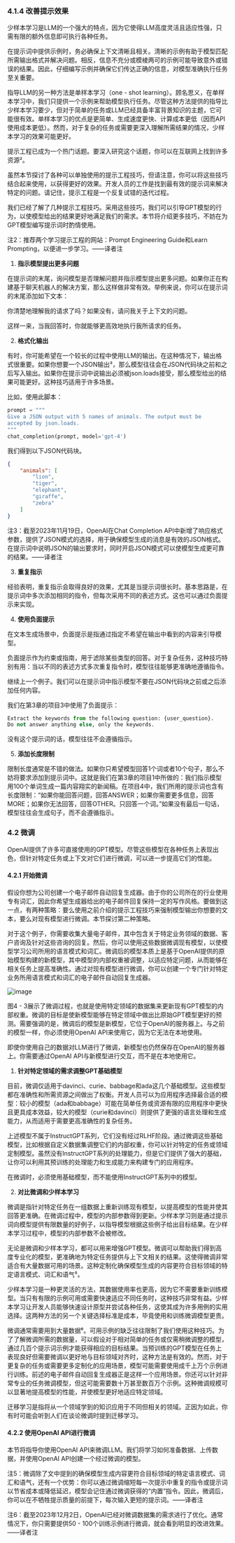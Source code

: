 ### 4.1.4 改善提示效果
少样本学习是LLM的一个强大的特点，因为它使得LLM高度灵活且适应性强，只需有限的额外信息即可执行各种任务。

在提示词中提供示例时，务必确保上下文清晰且相关。清晰的示例有助于模型匹配所需输出格式并解决问题。相反，信息不充分或模棱两可的示例可能导致意外或错误的结果。因此，仔细编写示例并确保它们传达正确的信息，对模型准确执行任务至关重要。

指导LLM的另一种方法是单样本学习（one - shot learning）。顾名思义，在单样本学习中，我们只提供一个示例来帮助模型执行任务。尽管这种方法提供的指导比少样本学习要少，但对于简单的任务或LLM已经具备丰富背景知识的主题，它可能很有效。单样本学习的优点是更简单、生成速度更快、计算成本更低（因而API使用成本更低）。然而，对于复杂的任务或需要更深入理解所需结果的情况，少样本学习的效果可能更好。

提示工程已成为一个热门话题。要深入研究这个话题，你可以在互联网上找到许多资源²。

虽然本节探讨了各种可以单独使用的提示工程技巧，但请注意，你可以将这些技巧结合起来使用，以获得更好的效果。开发人员的工作是找到最有效的提示词来解决特定的问题。请记住，提示工程是一个反复试错的迭代过程。

我们已经了解了几种提示工程技巧。采用这些技巧，我们可以引导GPT模型的行为，以使模型给出的结果更好地满足我们的需求。本节将介绍更多技巧，不妨在为GPT模型编写提示词时酌情使用。

注2：推荐两个学习提示工程的网站：Prompt Engineering Guide和Learn Prompting，以便进一步学习。——译者注

1. **指示模型提出更多问题**

在提示词的末尾，询问模型是否理解问题并指示模型提出更多问题。如果你正在构建基于聊天机器人的解决方案，那么这样做非常有效。举例来说，你可以在提示词的末尾添加如下文本：

你清楚地理解我的请求了吗？如果没有，请问我关于上下文的问题。

这样一来，当我回答时，你就能够更高效地执行我所请求的任务。

2. **格式化输出**

有时，你可能希望在一个较长的过程中使用LLM的输出。在这种情况下，输出格式很重要。如果你想要一个JSON输出³，那么模型往往会在JSON代码块之前和之后写入输出。如果你在提示词中说输出必须被json.loads接受，那么模型给出的结果可能更好。这种技巧适用于许多场景。

比如，使用此脚本：

```python
prompt = """
Give a JSON output with 5 names of animals. The output must be 
accepted by json.loads.
"""
chat_completion(prompt, model='gpt-4')
```

我们得到以下JSON代码块。

```json
{
    "animals": [
        "lion",
        "tiger",
        "elephant",
        "giraffe",
        "zebra"
    ]
}
```

注3：截至2023年11月19日，OpenAI在Chat Completion API中新增了响应格式参数，提供了JSON模式的选择，用于确保模型生成的消息是有效的JSON格式。在提示词中说明JSON的输出要求时，同时开启JSON模式可以使模型生成更可靠的结果。——译者注

3. **重复指示**

经验表明，重复指示会取得良好的效果，尤其是当提示词很长时。基本思路是，在提示词中多次添加相同的指令，但每次采用不同的表述方式。这也可以通过负面提示来实现。


4. **使用负面提示**

在文本生成场景中，负面提示是指通过指定不希望在输出中看到的内容来引导模型。

负面提示作为约束或指南，用于滤除某些类型的回答。对于复杂任务，这种技巧特别有用：当以不同的表述方式多次重复指令时，模型往往能够更准确地遵循指令。

继续上一个例子。我们可以在提示词中指示模型不要在JSON代码块之前或之后添加任何内容。

我们在第3章的项目3中使用了负面提示：

```python
Extract the keywords from the following question: {user_question}.
Do not answer anything else, only the keywords.
```

没有这个提示词的话，模型往往不会遵循指示。


5. **添加长度限制**

限制长度通常是不错的做法。如果你只希望模型回答1个词或者10个句子，那么不妨将要求添加到提示词中。这就是我们在第3章的项目1中所做的：我们指示模型用100个单词生成一篇内容翔实的新闻稿。在项目4中，我们所用的提示词也含有长度限制：“如果你能回答问题，回答ANSWER；如果你需要更多信息，回答MORE；如果你无法回答，回答OTHER。只回答一个词。”如果没有最后一句话，模型往往会生成句子，而不会遵循指示。

### 4.2 微调

OpenAI提供了许多可直接使用的GPT模型。尽管这些模型在各种任务上表现出色，但针对特定任务或上下文对它们进行微调，可以进一步提高它们的性能。

#### 4.2.1 开始微调

假设你想为公司创建一个电子邮件自动回复生成器。由于你的公司所在的行业使用专有词汇，因此你希望生成器给出的电子邮件回复保持一定的写作风格。要做到这一点，有两种策略：要么使用之前介绍的提示工程技巧来强制模型输出你想要的文本，要么对现有模型进行微调。本节探讨第二种策略。

对于这个例子，你需要收集大量电子邮件，其中包含关于特定业务领域的数据、客户咨询及针对这些咨询的回复。然后，你可以使用这些数据微调现有模型，以使模型学习公司所用的语言模式和词汇。微调后的模型本质上是基于OpenAI提供的原始模型构建的新模型，其中模型的内部权重被调整，以适应特定问题，从而能够在相关任务上提高准确性。通过对现有模型进行微调，你可以创建一个专门针对特定业务所用语言模式和词汇的电子邮件自动回复生成器。

![image](https://github.com/user-attachments/assets/069dedd0-d8da-4c4d-b482-80afec85defa)


图4 - 3展示了微调过程，也就是使用特定领域的数据集来更新现有GPT模型的内部权重。微调的目标是使新模型能够在特定领域中做出比原始GPT模型更好的预测。需要强调的是，微调后的模型是新模型，它位于OpenAI的服务器上。与之前的模型一样，你必须使用OpenAI API来使用它，因为它无法在本地使用。

即使你使用自己的数据对LLM进行了微调，新模型也仍然保存在OpenAI的服务器上。你需要通过OpenAI API与新模型进行交互，而不是在本地使用它。


1. **针对特定领域的需求调整GPT基础模型**

目前，微调仅适用于davinci、curie、babbage和ada这几个基础模型。这些模型都在准确性和所需资源之间做出了权衡。开发人员可以为应用程序选择最合适的模型：较小的模型（ada和babbage）可能在简单任务或资源有限的应用程序中更快且更具成本效益，较大的模型（curie和davinci）则提供了更强的语言处理和生成能力，从而适用于需要更高准确性的复杂任务。

上述模型不属于InstructGPT系列，它们没有经过RLHF阶段。通过微调这些基础模型，比如根据自定义数据集调整它们的内部权重，你可以针对特定的任务或领域定制模型。虽然没有InstructGPT系列的处理能力，但是它们提供了强大的基础，让你可以利用其预训练的处理能力和生成能力来构建专门的应用程序。

在微调时，必须使用基础模型，而不能使用InstructGPT系列中的模型。

2. **对比微调和少样本学习**

微调是指针对特定任务在一组数据上重新训练现有模型，以提高模型的性能并使其回答更准确。在微调过程中，模型的内部参数得到更新。少样本学习则是通过提示词向模型提供有限数量的好例子，以指导模型根据这些例子给出目标结果。在少样本学习过程中，模型的内部参数不会被修改。

无论是微调和少样本学习，都可以用来增强GPT模型。微调可以帮助我们得到高度专业化的模型，更准确地为特定任务提供与上下文相关的结果。这使得微调非常适合有大量数据可用的场景。这种定制化确保模型生成的内容更符合目标领域的特定语言模式、词汇和语气⁵。

少样本学习是一种更灵活的方法，其数据使用率也更高，因为它不需要重新训练模型。当只有有限的示例可用或需要快速适应不同任务时，这种技巧非常有益。少样本学习让开发人员能够快速设计原型并尝试各种任务，这使其成为许多用例的实用选择。这两种方法的另一个关键选择标准是成本，毕竟使用和训练微调模型更贵。

微调通常需要用到大量数据⁶。可用示例的缺乏往往限制了我们使用这种技巧。为了了解微调所需的数据量，可以假设对于相对简单的任务或仅需稍微调整的模型，通过几百个提示词示例才能获得相应的目标结果。当预训练的GPT模型在任务上表现良好但需要微调以更好地与目标领域对齐时，这种方法是有效的。然而，对于更复杂的任务或需要更多定制化的应用场景，模型可能需要使用成千上万个示例进行训练。前述的电子邮件自动回复生成器正是这样一个应用场景。你还可以针对非常专业的任务微调模型，但这可能需要数十万甚至数百万个示例。这种微调规模可以显著地提高模型的性能，并使模型更好地适应特定领域。

迁移学习是指将从一个领域学到的知识应用于不同但相关的领域。正因为如此，你有时可能会听到人们在谈论微调时提到迁移学习。

#### 4.2.2 使用OpenAI API进行微调

本节将指导你使用OpenAI API来微调LLM。我们将学习如何准备数据、上传数据，并使用OpenAI API创建一个经过微调的模型。

注5：微调除了文中提到的确保模型生成内容更符合目标领域的特定语言模式、词汇和语气，还有一个优势：你可以通过微调缩短每一次提示中重复的指令或提示词以节省成本或降低延迟，模型会记住通过微调获得的“内置”指令。因此，微调后，你可以在不牺牲提示质量的前提下，每次输入更短的提示词。——译者注

注6：截至2023年12月2日，OpenAI已经对微调数据集的需求进行了优化。通常情况下，你只需要提供50 - 100个训练示例进行微调，就会看到明显的改进效果。——译者注 
